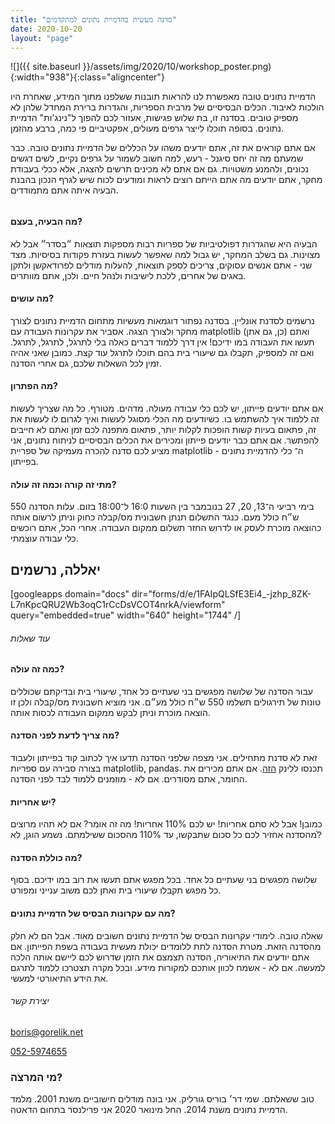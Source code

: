 ```yaml
---
title: "סדנה מעשית בהדמיית נתונים למתקדמים"
date: 2020-10-20
layout: "page"
---
```


![]({{ site.baseurl }}/assets/img/2020/10/workshop_poster.png){:width="938"}{:class="aligncenter"}

הדמיית נתונים טובה מאפשרת לנו להראות תובנות ששלפנו מתוך המידע, שאחרת היו הולכות לאיבוד. הכלים הבסיסיים של מרבית הספריות, והגדרות ברירת המחדל שלהן לא מספיק טובים. בסדנה זו, בת שלוש פגישות, אעזור לכם להפוך ל"נינג'ות" הדמיית נתונים. בסופה תוכלו לייצר גרפים מעולים, אפקטיביים פי כמה, ברבע מהזמן.

אם אתם קוראים את זה, אתם יודעים משהו על הכללים של הדמיית נתונים טובה. כבר שמעתם מה זה יחס סיגנל - רעש, למה חשוב לשמור על גרפים נקיים, לשים דגשים נכונים, ולהמנע משטויות. גם אם אתם לא מכינים תרשים להצגה, אלא ככלי בעבודת מחקר, אתם יודעים מה אתם הייתם רוצים לראות ומודעים לכוח שיש לגרף הנכון בהבנת הבעיה איתה אתם מתמודדים.

###### 

#### מה הבעיה, בעצם?

הבעיה היא שהגדרות דפולטיביות של ספריות רבות מספקות תוצאות ״בסדר״ אבל לא מצוינות. גם בשלב המחקר, יש גבול למה שאפשר לעשות בעזרת פקודות בסיסיות. מצד שני - אתם אנשים עסוקים, צריכים לספק תוצאות, להעלות מודלים לפרודאקשן ולתקן באגים של אחרים, ללכת לישיבות ולנהל חיים. ולכן, אתם מוותרים.

#### מה עושים?

נרשמים לסדנת אונליין. בסדנה נפתור דוגמאות מעשיות מתחום הדמיית נתונים לצורך מחקר ולצורך הצגה. אסביר את עקרונות העבודה עם matplotlib ואתם (כן, גם אתן) תעשו את העבודה במו ידיכם! אין דרך ללמוד דברים כאלה בלי לתרגל, לתרגל, לתרגל. ואם זה למספיק, תקבלו גם שיעורי בית בהם תוכלו לתרגל עוד קצת. כמובן שאני אהיה זמין לכל השאלות שלכם, גם אחרי הסדנה.

#### מה הפתרון?

אם אתם יודעים פייתון, יש לכם כלי עבודה מעולה. מדהים. מטורף. כל מה שצריך לעשות זה ללמוד איך להשתמש בו. כשיודעים מה הכלי מסוגל לעשות ואיך לגרום לו לעשות את זה, פתאום בעיות קשות הופכות לקלות יותר, פתאום מתפנה לכם זמן ואתם לא חייבים להפתשר. אם אתם כבר יודעים פייתון ומכירים את הכלים הבסיסיים לניתוח נתונים, אני מציע לכם סדנה להכרה מעמיקה של ספריית matplotlib - ה־ כלי להדמיית נתונים בפייתון. 

#### מתי זה קורה וכמה זה עולה?

בימי רביעי ה־13, 20, 27 בנובמבר בין השעות 16:0 ל־18:00 בזום.
עלות הסדנה 550 ש״ח כולל מעם. כנגד התשלום תנתן חשבונית מס/קבלה כחוק וניתן לרשום אותה כהוצאה מוכרת לעסק או לדרוש החזר תשלום ממקום העבודה. אחרי הכל, אתם רוכשים כלי עבודה עוצמתי. 

## יאללה, נרשמים

[googleapps domain="docs" dir="forms/d/e/1FAIpQLSfE3Ei4_-jzhp_8ZK-L7nKpcQRU2Wb3oqC1rCcDsVCOT4nrkA/viewform" query="embedded=true" width="640" height="1744" /]

###### <span class="uppercase">עוד שאלות</span>

#### כמה זה עולה?

עבור הסדנה של שלושה מפגשים בני שעתיים כל אחד, שיעורי בית ובדיקתם שכוללים טונות של תירגולים תשלמו 550 ש״ח כולל מע״ם. אני מוציא חשבונית מס/קבלה ולכן זו הוצאה מוכרת וניתן לבקש ממקום העבודה לכסות אותה.

#### מה צריך לדעת לפני הסדנה?

זאת לא סדנת מתחילים. אני מצפה שלפני הסדנה תדעו איך לכתוב קוד בפייתון ולעבוד בצורה סבירה עם ספריות matplotlib, pandas.
תכנסו ללינק [הזה](https://datacarpentry.org/python-ecology-lesson/). אם אתם מכירים את החומר, אתם מסודרים. אם לא - מוזמנים ללמוד לבד לפני הסדנה. 

#### יש אחריות?

כמובן! אבל לא סתם אחריות! יש לכם 110% אחריות! מה זה אומר? אם לא תהיו מרוצים מהסדנה אחזיר לכם כל סכום שתבקשו, עד 110% מהסכום ששילמתם. נשמע הוגן, לא?ֿֿֿ

#### מה כוללת הסדנה?

שלושה מפגשים בני שעתיים כל אחד. בכל מפגש אתם תעשו את רוב במו ידיכם. בסוף כל מפגש תקבלו שיעורי בית ואתן לכם משוב ענייני ומפורט.

#### מה עם עקרונות הבסיס של הדמיית נתונים?

שאלה טובה. לימודי עקרונות הבסיס של הדמיית נתונים חשובים מאוד. אבל הם לא חלק מהסדנה הזאת.  מטרת הסדנה לתת ללומדים יכולת מעשית בעבודה בשפת הפייתון. אם אתם יודעים את התיאוריה, הסדנה תצמצם את הזמן שדרוש לכם ליישם אותה הלכה למעשה. אם לא - אשמח לכוון אותכם למקורות מידע. ובכל מקרה תצטרכו ללמוד לתרגם את הידע התיאורטי למעשי.

###### <span class="uppercase">יצירת קשר</span>

[<boris@gorelik.net>](mailto:boris@gorelik.net)

[052-5974655](tel:0525974655)

### מי המרצה?

טוב ששאלתם. שמי דר׳ בוריס גורליק. אני בונה מודלים חישוביים משנת 2001. מלמד הדמיית נתונים משנת 2014. החל מינואר 2020 אני פרילנסר בתחום הדאטה.

